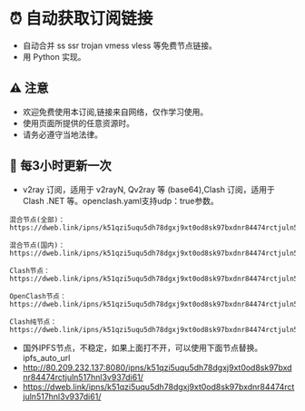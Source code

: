 # ⏰ 自动获取订阅链接

- 自动合并 ss ssr trojan vmess vless 等免费节点链接。
- 用 Python 实现。

## ⚠️ 注意

- 欢迎免费使用本订阅,链接来自网络，仅作学习使用。
- 使用页面所提供的任意资源时。
- 请务必遵守当地法律。

## 🚀 每3小时更新一次

- v2ray 订阅，适用于 v2rayN, Qv2ray 等 (base64),Clash 订阅，适用于 Clash .NET 等。openclash.yaml支持udp：true参数。

```
混合节点(全部)：
https://dweb.link/ipns/k51qzi5uqu5dh78dgxj9xt0od8sk97bxdnr84474rctjuln517hnl3v937di61/node.txt

混合节点(国内)：
https://dweb.link/ipns/k51qzi5uqu5dh78dgxj9xt0od8sk97bxdnr84474rctjuln517hnl3v937di61/nodecn.txt

Clash节点：
https://dweb.link/ipns/k51qzi5uqu5dh78dgxj9xt0od8sk97bxdnr84474rctjuln517hnl3v937di61/clash.yaml

OpenClash节点：
https://dweb.link/ipns/k51qzi5uqu5dh78dgxj9xt0od8sk97bxdnr84474rctjuln517hnl3v937di61/openclash.yaml

Clash纯节点：
https://dweb.link/ipns/k51qzi5uqu5dh78dgxj9xt0od8sk97bxdnr84474rctjuln517hnl3v937di61/clashnode.yaml
```

- 国外IPFS节点，不稳定，如果上面打不开，可以使用下面节点替换。
ipfs_auto_url
- http://80.209.232.137:8080/ipns/k51qzi5uqu5dh78dgxj9xt0od8sk97bxdnr84474rctjuln517hnl3v937di61/
- https://dweb.link/ipns/k51qzi5uqu5dh78dgxj9xt0od8sk97bxdnr84474rctjuln517hnl3v937di61/
